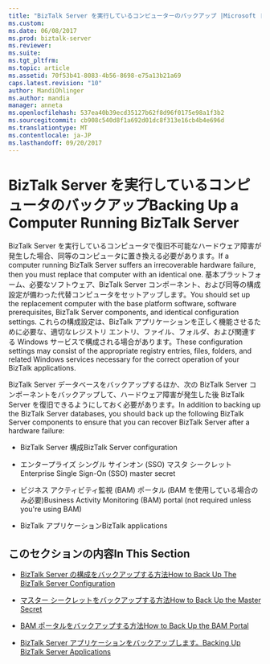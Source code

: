 ```yaml
---
title: "BizTalk Server を実行しているコンピューターのバックアップ |Microsoft ドキュメント"
ms.custom: 
ms.date: 06/08/2017
ms.prod: biztalk-server
ms.reviewer: 
ms.suite: 
ms.tgt_pltfrm: 
ms.topic: article
ms.assetid: 70f53b41-8083-4b56-8698-e75a13b21a69
caps.latest.revision: "10"
author: MandiOhlinger
ms.author: mandia
manager: anneta
ms.openlocfilehash: 537ea40b39ecd35127b62f8d96f0175e98a1f3b2
ms.sourcegitcommit: cb908c540d8f1a692d01dc8f313e16cb4b4e696d
ms.translationtype: MT
ms.contentlocale: ja-JP
ms.lasthandoff: 09/20/2017
---
```

# <a name="backing-up-a-computer-running-biztalk-server"></a><span data-ttu-id="c8f03-102">BizTalk Server を実行しているコンピュータのバックアップ</span><span class="sxs-lookup"><span data-stu-id="c8f03-102">Backing Up a Computer Running BizTalk Server</span></span>
<span data-ttu-id="c8f03-103">BizTalk Server を実行しているコンピュータで復旧不可能なハードウェア障害が発生した場合、同等のコンピュータに置き換える必要があります。</span><span class="sxs-lookup"><span data-stu-id="c8f03-103">If a computer running BizTalk Server suffers an irrecoverable hardware failure, then you must replace that computer with an identical one.</span></span> <span data-ttu-id="c8f03-104">基本プラットフォーム、必要なソフトウェア、BizTalk Server コンポーネント、および同等の構成設定が備わった代替コンピュータをセットアップします。</span><span class="sxs-lookup"><span data-stu-id="c8f03-104">You should set up the replacement computer with the base platform software, software prerequisites, BizTalk Server components, and identical configuration settings.</span></span> <span data-ttu-id="c8f03-105">これらの構成設定は、BizTalk アプリケーションを正しく機能させるために必要な、適切なレジストリ エントリ、ファイル、フォルダ、および関連する Windows サービスで構成される場合があります。</span><span class="sxs-lookup"><span data-stu-id="c8f03-105">These configuration settings may consist of the appropriate registry entries, files, folders, and related Windows services necessary for the correct operation of your BizTalk applications.</span></span>  
  
 <span data-ttu-id="c8f03-106">BizTalk Server データベースをバックアップするほか、次の BizTalk Server コンポーネントをバックアップして、ハードウェア障害が発生した後 BizTalk Server を復旧できるようにしておく必要があります。</span><span class="sxs-lookup"><span data-stu-id="c8f03-106">In addition to backing up the BizTalk Server databases, you should back up the following BizTalk Server components to ensure that you can recover BizTalk Server after a hardware failure:</span></span>  
  
-   <span data-ttu-id="c8f03-107">BizTalk Server 構成</span><span class="sxs-lookup"><span data-stu-id="c8f03-107">BizTalk Server configuration</span></span>  
  
-   <span data-ttu-id="c8f03-108">エンタープライズ シングル サインオン (SSO) マスタ シークレット</span><span class="sxs-lookup"><span data-stu-id="c8f03-108">Enterprise Single Sign-On (SSO) master secret</span></span>  
  
-   <span data-ttu-id="c8f03-109">ビジネス アクティビティ監視 (BAM) ポータル (BAM を使用している場合のみ必要)</span><span class="sxs-lookup"><span data-stu-id="c8f03-109">Business Activity Monitoring (BAM) portal (not required unless you're using BAM)</span></span>  
  
-   <span data-ttu-id="c8f03-110">BizTalk アプリケーション</span><span class="sxs-lookup"><span data-stu-id="c8f03-110">BizTalk applications</span></span>  
  
## <a name="in-this-section"></a><span data-ttu-id="c8f03-111">このセクションの内容</span><span class="sxs-lookup"><span data-stu-id="c8f03-111">In This Section</span></span>  
  
-   [<span data-ttu-id="c8f03-112">BizTalk Server の構成をバックアップする方法</span><span class="sxs-lookup"><span data-stu-id="c8f03-112">How to Back Up The BizTalk Server Configuration</span></span>](../core/how-to-back-up-the-biztalk-server-configuration.md)  
  
-   [<span data-ttu-id="c8f03-113">マスター シークレットをバックアップする方法</span><span class="sxs-lookup"><span data-stu-id="c8f03-113">How to Back Up the Master Secret</span></span>](../core/how-to-back-up-the-master-secret.md)  
  
-   [<span data-ttu-id="c8f03-114">BAM ポータルをバックアップする方法</span><span class="sxs-lookup"><span data-stu-id="c8f03-114">How to Back Up the BAM Portal</span></span>](../core/how-to-back-up-the-bam-portal.md)  
  
-   [<span data-ttu-id="c8f03-115">BizTalk Server アプリケーションをバックアップします。</span><span class="sxs-lookup"><span data-stu-id="c8f03-115">Backing Up BizTalk Server Applications</span></span>](../core/backing-up-biztalk-server-applications.md)